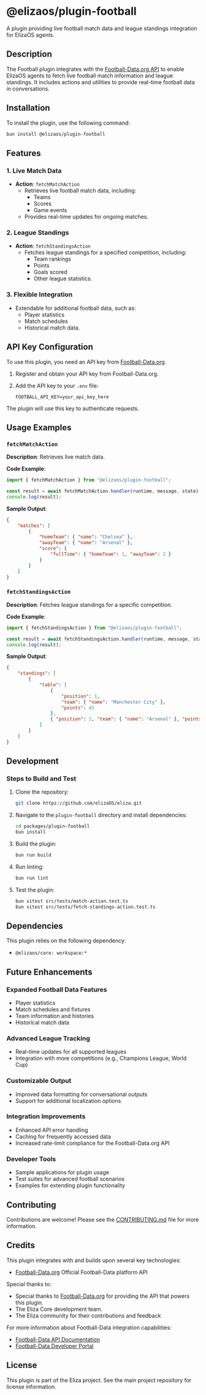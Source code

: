 # @elizaos/plugin-football

A plugin providing live football match data and league standings integration for ElizaOS agents.

## Description

The Football plugin integrates with the [Football-Data.org API](https://www.football-data.org/) to enable ElizaOS agents to fetch live football match information and league standings. It includes actions and utilities to provide real-time football data in conversations.

## Installation

To install the plugin, use the following command:

```bash
bun install @elizaos/plugin-football
```

## Features

### 1. Live Match Data

- **Action**: `fetchMatchAction`
    - Retrieves live football match data, including:
        - Teams
        - Scores
        - Game events
    - Provides real-time updates for ongoing matches.

### 2. League Standings

- **Action**: `fetchStandingsAction`
    - Fetches league standings for a specified competition, including:
        - Team rankings
        - Points
        - Goals scored
        - Other league statistics.

### 3. Flexible Integration

- Extendable for additional football data, such as:
    - Player statistics
    - Match schedules
    - Historical match data.

## API Key Configuration

To use this plugin, you need an API key from [Football-Data.org](https://www.football-data.org/).

1. Register and obtain your API key from Football-Data.org.
2. Add the API key to your `.env` file:

    ```env
    FOOTBALL_API_KEY=your_api_key_here
    ```

The plugin will use this key to authenticate requests.

## Usage Examples

### `fetchMatchAction`

**Description**: Retrieves live match data.

**Code Example**:

```javascript
import { fetchMatchAction } from "@elizaos/plugin-football";

const result = await fetchMatchAction.handler(runtime, message, state);
console.log(result);
```

**Sample Output**:

```json
{
    "matches": [
        {
            "homeTeam": { "name": "Chelsea" },
            "awayTeam": { "name": "Arsenal" },
            "score": {
                "fullTime": { "homeTeam": 1, "awayTeam": 2 }
            }
        }
    ]
}
```

### `fetchStandingsAction`

**Description**: Fetches league standings for a specific competition.

**Code Example**:

```javascript
import { fetchStandingsAction } from "@elizaos/plugin-football";

const result = await fetchStandingsAction.handler(runtime, message, state);
console.log(result);
```

**Sample Output**:

```json
{
    "standings": [
        {
            "table": [
                {
                    "position": 1,
                    "team": { "name": "Manchester City" },
                    "points": 45
                },
                { "position": 2, "team": { "name": "Arsenal" }, "points": 42 }
            ]
        }
    ]
}
```

## Development

### Steps to Build and Test

1. Clone the repository:

    ```bash
    git clone https://github.com/elizaOS/eliza.git
    ```

2. Navigate to the `plugin-football` directory and install dependencies:

    ```bash
    cd packages/plugin-football
    bun install
    ```

3. Build the plugin:

    ```bash
    bun run build
    ```

4. Run linting:

    ```bash
    bun run lint
    ```

5. Test the plugin:

    ```bash
    bun vitest src/tests/match-action.test.ts
    bun vitest src/tests/fetch-standings-action.test.ts
    ```

## Dependencies

This plugin relies on the following dependency:

- `@elizaos/core: workspace:*`

## Future Enhancements

### Expanded Football Data Features

- Player statistics
- Match schedules and fixtures
- Team information and histories
- Historical match data

### Advanced League Tracking

- Real-time updates for all supported leagues
- Integration with more competitions (e.g., Champions League, World Cup)

### Customizable Output

- Improved data formatting for conversational outputs
- Support for additional localization options

### Integration Improvements

- Enhanced API error handling
- Caching for frequently accessed data
- Increased rate-limit compliance for the Football-Data.org API

### Developer Tools

- Sample applications for plugin usage
- Test suites for advanced football scenarios
- Examples for extending plugin functionality

## Contributing

Contributions are welcome! Please see the [CONTRIBUTING.md](CONTRIBUTING.md) file for more information.

## Credits

This plugin integrates with and builds upon several key technologies:

- [Football-Data.org](https://www.football-data.org/documentation/quickstart/) Official Football-Data platform API

Special thanks to:

- Special thanks to [Football-Data.org](https://www.football-data.org/) for providing the API that powers this plugin.
- The Eliza Core development team.
- The Eliza community for their contributions and feedback

For more information about Football-Data integration capabilities:

- [Football-Data API Documentation](https://www.football-data.org/documentation/quickstart)
- [Football-Data Developer Portal](https://www.football-data.org/documentation/api)

## License

This plugin is part of the Eliza project. See the main project repository for license information.
